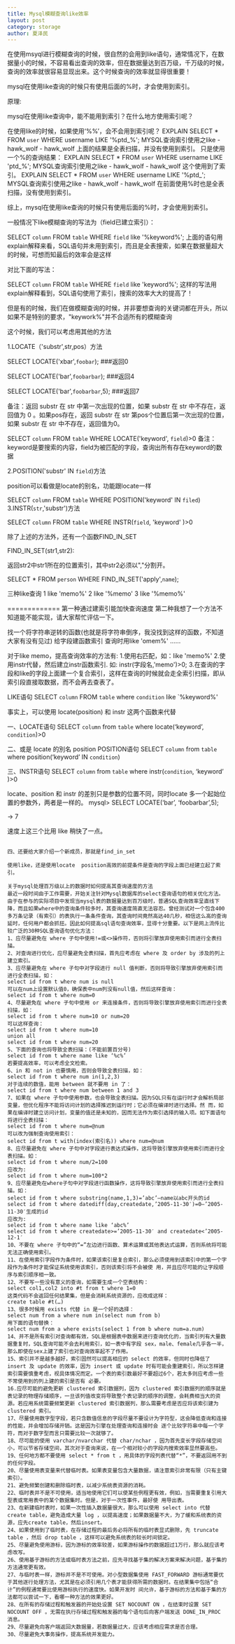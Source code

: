 ```yaml
---
title: Mysql模糊查询like效率
layout: post
category: storage
author: 夏泽民
---
```

在使用msyql进行模糊查询的时候，很自然的会用到like语句，通常情况下，在数据量小的时候，不容易看出查询的效率，但在数据量达到百万级，千万级的时候，查询的效率就很容易显现出来。这个时候查询的效率就显得很重要！

mysql在使用like查询的时候只有使用后面的%时，才会使用到索引。

原理:

mysql在使用like查询中，能不能用到索引？在什么地方使用索引呢？

在使用like的时候，如果使用‘%%’，会不会用到索引呢？
EXPLAIN SELECT * FROM `user` WHERE username LIKE '%ptd_%';
MYSQL查询索引使用之like - hawk_wolf - hawk_wolf
 上面的结果是全表扫描，并没有使用到索引。
只是使用一个%的查询结果：
EXPLAIN SELECT * FROM `user` WHERE username LIKE 'ptd_%';
MYSQL查询索引使用之like - hawk_wolf - hawk_wolf
这个使用到了索引。
EXPLAIN SELECT * FROM `user` WHERE username LIKE '%ptd_';
MYSQL查询索引使用之like - hawk_wolf - hawk_wolf
在前面使用%时也是全表扫描，没有使用到索引。

综上，mysql在使用like查询的时候只有使用后面的%时，才会使用到索引。
<!-- more -->
一般情况下like模糊查询的写法为（field已建立索引）：

SELECT `column` FROM `table` WHERE `field` like '%keyword%';
上面的语句用explain解释来看，SQL语句并未用到索引，而且是全表搜索，如果在数据量超大的时候，可想而知最后的效率会是这样

对比下面的写法：

SELECT `column` FROM `table` WHERE `field` like 'keyword%';
这样的写法用explain解释看到，SQL语句使用了索引，搜索的效率大大的提高了！

 

但是有的时候，我们在做模糊查询的时候，并非要想查询的关键词都在开头，所以如果不是特别的要求，"keywork%"并不合适所有的模糊查询

 

这个时候，我们可以考虑用其他的方法

1.LOCATE（'substr',str,pos）方法


SELECT LOCATE('xbar',`foobar`); 
###返回0 

SELECT LOCATE('bar',`foobarbar`); 
###返回4

SELECT LOCATE('bar',`foobarbar`,5);
###返回7

备注：返回 substr 在 str 中第一次出现的位置，如果 substr 在 str 中不存在，返回值为 0 。如果pos存在，返回 substr 在 str 第pos个位置后第一次出现的位置，如果 substr 在 str 中不存在，返回值为0。

SELECT `column` FROM `table` WHERE LOCATE('keyword', `field`)>0
备注：keyword是要搜索的内容，field为被匹配的字段，查询出所有存在keyword的数据

 

2.POSITION('substr' IN `field`)方法

position可以看做是locate的别名，功能跟locate一样

SELECT `column` FROM `table` WHERE POSITION('keyword' IN `filed`)
3.INSTR(`str`,'substr')方法

SELECT `column` FROM `table` WHERE INSTR(`field`, 'keyword' )>0 
 

除了上述的方法外，还有一个函数FIND_IN_SET

FIND_IN_SET(str1,str2):

返回str2中str1所在的位置索引，其中str2必须以","分割开。

SELECT * FROM `person` WHERE FIND_IN_SET('apply',`name`);



三种like查询
1 like 'memo%'
2 like '%memo'
3 like '%memo%'

=============
第一种通过建索引能加快查询速度
第二种我想了一个方法不知道能不能实现，请大家帮忙评估一下。

找一个将字符串逆转的函数(也就是将字符串倒序，我没找到这样的函数，不知道大家有没有见过)
给字段建函数索引
查询时用like 'omem%'
……

  对于like memo，提高查询效率的方法有:
  1.使用右匹配，如：like 'memo%'
  2.使用instr代替，然后建立instr函数索引. 如: instr(字段名,'memo')>0;
  3.在查询的字段和like的字段上面建一个复合索引，这样在查询的时候就会走全索引扫描，即从索引段直接取数据，而不会再去查表了。
  
  LIKE语句
SELECT `column` FROM `table` where `condition` like `%keyword%'

事实上，可以使用 locate(position) 和 instr 这两个函数来代替

一、LOCATE语句
SELECT `column` from `table` where locate(‘keyword’, `condition`)>0

二、或是 locate 的別名 position
POSITION语句
SELECT `column` from `table` where position(‘keyword’ IN `condition`)

三、INSTR语句
SELECT `column` from `table` where instr(`condition`, ‘keyword’ )>0

locate、position 和 instr 的差別只是参数的位置不同，同时locate 多一个起始位置的参数外，两者是一样的。
mysql> SELECT LOCATE(‘bar’, ‘foobarbar’,5);

-> 7

速度上这三个比用 like 稍快了一点。



~~~~~~~~~~~~~~~~~~~~~~~华丽的分割线~~~~~~~~~~~~~~~~~~~~~~~~~~~~

四、还要给大家介绍一个新成员，那就是find_in_set

使用like，还是使用locate  position高效的前提条件是查询的字段上面已经建立起了索引。

关于mysql处理百万级以上的数据时如何提高其查询速度的方法
最近一段时间由于工作需要，开始关注针对Mysql数据库的select查询语句的相关优化方法。
由于在参与的实际项目中发现当mysql表的数据量达到百万级时，普通SQL查询效率呈直线下降，而且如果where中的查询条件较多时，其查询速度简直无法容忍。曾经测试对一个包含400多万条记录（有索引）的表执行一条条件查询，其查询时间竟然高达40几秒，相信这么高的查询延时，任何用户都会抓狂。因此如何提高sql语句查询效率，显得十分重要。以下是网上流传比较广泛的30种SQL查询语句优化方法：
1、应尽量避免在 where 子句中使用!=或<>操作符，否则将引擎放弃使用索引而进行全表扫描。
2、对查询进行优化，应尽量避免全表扫描，首先应考虑在 where 及 order by 涉及的列上建立索引。
3、应尽量避免在 where 子句中对字段进行 null 值判断，否则将导致引擎放弃使用索引而进行全表扫描，如：
select id from t where num is null
可以在num上设置默认值0，确保表中num列没有null值，然后这样查询：
select id from t where num=0
4、尽量避免在 where 子句中使用 or 来连接条件，否则将导致引擎放弃使用索引而进行全表扫描，如：
select id from t where num=10 or num=20
可以这样查询：
select id from t where num=10
union all
select id from t where num=20
5、下面的查询也将导致全表扫描：(不能前置百分号)
select id from t where name like ‘%c%’
若要提高效率，可以考虑全文检索。
6、in 和 not in 也要慎用，否则会导致全表扫描，如：
select id from t where num in(1,2,3)
对于连续的数值，能用 between 就不要用 in 了：
select id from t where num between 1 and 3
7、如果在 where 子句中使用参数，也会导致全表扫描。因为SQL只有在运行时才会解析局部变量，但优化程序不能将访问计划的选择推迟到运行时；它必须在编译时进行选择。然 而，如果在编译时建立访问计划，变量的值还是未知的，因而无法作为索引选择的输入项。如下面语句将进行全表扫描：
select id from t where num=@num
可以改为强制查询使用索引：
select id from t with(index(索引名)) where num=@num
8、应尽量避免在 where 子句中对字段进行表达式操作，这将导致引擎放弃使用索引而进行全表扫描。如：
select id from t where num/2=100
应改为:
select id from t where num=100*2
9、应尽量避免在where子句中对字段进行函数操作，这将导致引擎放弃使用索引而进行全表扫描。如：
select id from t where substring(name,1,3)=’abc’–name以abc开头的id
select id from t where datediff(day,createdate,’2005-11-30′)=0–’2005-11-30′生成的id
应改为:
select id from t where name like ‘abc%’
select id from t where createdate>=’2005-11-30′ and createdate<’2005-12-1′
10、不要在 where 子句中的“=”左边进行函数、算术运算或其他表达式运算，否则系统将可能无法正确使用索引。
11、在使用索引字段作为条件时，如果该索引是复合索引，那么必须使用到该索引中的第一个字段作为条件时才能保证系统使用该索引，否则该索引将不会被使 用，并且应尽可能的让字段顺序与索引顺序相一致。
12、不要写一些没有意义的查询，如需要生成一个空表结构：
select col1,col2 into #t from t where 1=0
这类代码不会返回任何结果集，但是会消耗系统资源的，应改成这样：
create table #t(…)
13、很多时候用 exists 代替 in 是一个好的选择：
select num from a where num in(select num from b)
用下面的语句替换：
select num from a where exists(select 1 from b where num=a.num)
14、并不是所有索引对查询都有效，SQL是根据表中数据来进行查询优化的，当索引列有大量数据重复时，SQL查询可能不会去利用索引，如一表中有字段 sex，male、female几乎各一半，那么即使在sex上建了索引也对查询效率起不了作用。
15、索引并不是越多越好，索引固然可以提高相应的 select 的效率，但同时也降低了 insert 及 update 的效率，因为 insert 或 update 时有可能会重建索引，所以怎样建索引需要慎重考虑，视具体情况而定。一个表的索引数最好不要超过6个，若太多则应考虑一些不常使用到的列上建的索引是否有 必要。
16.应尽可能的避免更新 clustered 索引数据列，因为 clustered 索引数据列的顺序就是表记录的物理存储顺序，一旦该列值改变将导致整个表记录的顺序的调整，会耗费相当大的资源。若应用系统需要频繁更新 clustered 索引数据列，那么需要考虑是否应将该索引建为 clustered 索引。
17、尽量使用数字型字段，若只含数值信息的字段尽量不要设计为字符型，这会降低查询和连接的性能，并会增加存储开销。这是因为引擎在处理查询和连接时会 逐个比较字符串中每一个字符，而对于数字型而言只需要比较一次就够了。
18、尽可能的使用 varchar/nvarchar 代替 char/nchar ，因为首先变长字段存储空间小，可以节省存储空间，其次对于查询来说，在一个相对较小的字段内搜索效率显然要高些。
19、任何地方都不要使用 select * from t ，用具体的字段列表代替“*”，不要返回用不到的任何字段。
20、尽量使用表变量来代替临时表。如果表变量包含大量数据，请注意索引非常有限（只有主键索引）。
21、避免频繁创建和删除临时表，以减少系统表资源的消耗。
22、临时表并不是不可使用，适当地使用它们可以使某些例程更有效，例如，当需要重复引用大型表或常用表中的某个数据集时。但是，对于一次性事件，最好使 用导出表。
23、在新建临时表时，如果一次性插入数据量很大，那么可以使用 select into 代替 create table，避免造成大量 log ，以提高速度；如果数据量不大，为了缓和系统表的资源，应先create table，然后insert。
24、如果使用到了临时表，在存储过程的最后务必将所有的临时表显式删除，先 truncate table ，然后 drop table ，这样可以避免系统表的较长时间锁定。
25、尽量避免使用游标，因为游标的效率较差，如果游标操作的数据超过1万行，那么就应该考虑改写。
26、使用基于游标的方法或临时表方法之前，应先寻找基于集的解决方案来解决问题，基于集的方法通常更有效。
27、与临时表一样，游标并不是不可使用。对小型数据集使用 FAST_FORWARD 游标通常要优于其他逐行处理方法，尤其是在必须引用几个表才能获得所需的数据时。在结果集中包括“合计”的例程通常要比使用游标执行的速度快。如果开发时 间允许，基于游标的方法和基于集的方法都可以尝试一下，看哪一种方法的效果更好。
28、在所有的存储过程和触发器的开始处设置 SET NOCOUNT ON ，在结束时设置 SET NOCOUNT OFF 。无需在执行存储过程和触发器的每个语句后向客户端发送 DONE_IN_PROC 消息。
29、尽量避免向客户端返回大数据量，若数据量过大，应该考虑相应需求是否合理。
30、尽量避免大事务操作，提高系统并发能力。